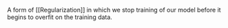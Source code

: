 A form of [[Regularization]] in which we stop training of our model before it begins to overfit on the training data.